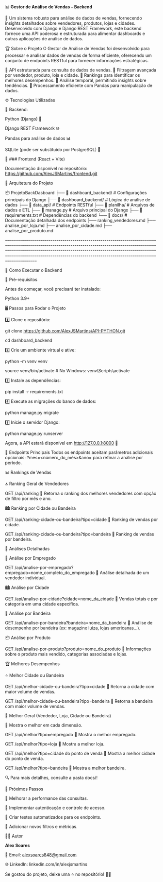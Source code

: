 📊 **Gestor de Análise de Vendas – Backend**


🚀 Um sistema robusto para análise de dados de vendas, fornecendo insights detalhados sobre vendedores, produtos, lojas e cidades. Desenvolvido com Django e Django REST Framework, este backend fornece uma API poderosa e estruturada para alimentar dashboards e outras aplicações de análise de dados.


🏆 Sobre o Projeto
O Gestor de Análise de Vendas foi desenvolvido para processar e analisar dados de vendas de forma eficiente, oferecendo um conjunto de endpoints RESTful para fornecer informações estratégicas.

🔹 API estruturada para consulta de dados de vendas.
🔹 Filtragem avançada por vendedor, produto, loja e cidade.
🔹 Rankings para identificar os melhores desempenhos.
🔹 Análise temporal, permitindo insights sobre tendências.
🔹 Processamento eficiente com Pandas para manipulação de dados.

⚙️ Tecnologias Utilizadas

📌 Backend:

Python (Django) 🐍

Django REST Framework 🌐

Pandas para análise de dados 📊

SQLite (pode ser substituído por PostgreSQL) 💾

📌 ### Frontend (React + Vite) 

Documentação disponível no repositório: https://github.com/AlexJSMartins/frontend.git


📂 Arquitetura do Projeto

📦 ProjetoBackDasboard
├── 📂 dashboard_backend/        # Configurações principais do Django
├── 📂 dashboard_backend/        # Lógica de análise de dados
├── 📂 data_api/                 # Endpoints RESTful
├── 📂 planilha/                 # Arquivos de dados e ETL
├── 📄 manage.py                 # Arquivo principal do Django
├── 📄 requirements.txt          # Dependências do backend
└── 📂 docs/                     # Documentação detalhada dos endpoints
    ├── ranking_vendedores.md
    ├── analise_por_loja.md
    ├── analise_por_cidade.md
    ├── analise_por_produto.md

**--------------------------------------------------------------------------------------------------------------------------------------------------------------------------------------------------------------------------------------------------------------------------------------------------------------------------------**


🚀 Como Executar o Backend

🔧 Pré-requisitos

Antes de começar, você precisará ter instalado:

Python 3.9+

🖥 Passos para Rodar o Projeto

1️⃣ Clone o repositório:

git clone https://github.com/AlexJSMartins/API-PYTHON.git

cd dashboard_backend

2️⃣ Crie um ambiente virtual e ative:

python -m venv venv

source venv/bin/activate  # No Windows: venv\Scripts\activate

3️⃣ Instale as dependências:

pip install -r requirements.txt

4️⃣ Execute as migrações do banco de dados:

python manage.py migrate

5️⃣ Inicie o servidor Django:

python manage.py runserver

Agora, a API estará disponível em http://127.0.0.1:8000 🚀

🔗 Endpoints Principais
Todos os endpoints aceitam parâmetros adicionais opcionais:
?mes=<número_do_mês>&ano=<ano> para refinar a análise por período.

📊 Rankings de Vendas

🔝 Ranking Geral de Vendedores

GET /api/ranking          📌 Retorna o ranking dos melhores vendedores com opção de filtro por mês e ano.



🏙 Ranking por Cidade ou Bandeira

GET /api/ranking-cidade-ou-bandeira?tipo=cidade        📌 Ranking de vendas por cidade.

GET /api/ranking-cidade-ou-bandeira?tipo=bandeira       📌 Ranking de vendas por bandeira.



🏪 Análises Detalhadas

🧍 Análise por Empregado

GET /api/analise-por-empregado?empregado=nome_completo_do_empregado     📌 Análise detalhada de um vendedor individual.




🏙 Análise por Cidade

GET /api/analise-por-cidade?cidade=nome_da_cidade         📌 Vendas totais e por categoria em uma cidade específica.



🏬 Análise por Bandeira

GET /api/analise-por-bandeira?bandeira=nome_da_bandeira        📌 Análise de desempenho por bandeira (ex: magazine luiza, lojas americanas...).



📦 Análise por Produto

GET /api/analise-por-produto?produto=nome_do_produto        📌 Informações sobre o produto mais vendido, categorias associadas e lojas.



🏆 Melhores Desempenhos


⭐ Melhor Cidade ou Bandeira

GET /api/melhor-cidade-ou-bandeira?tipo=cidade        📌 Retorna a cidade com maior volume de vendas.

GET /api/melhor-cidade-ou-bandeira?tipo=bandeira      📌 Retorna a bandeira com maior volume de vendas.



🥇 Melhor Geral (Vendedor, Loja, Cidade ou Bandeira)

📌 Mostra o melhor em cada dimensão.

GET /api/melhor?tipo=empregado    📌 Mostra o melhor empregado.

GET /api/melhor?tipo=loja        📌 Mostra a melhor loja.

GET /api/melhor?tipo=cidade do ponto de venda       📌 Mostra a melhor cidade do ponto de venda.

GET /api/melhor?tipo=bandeira            📌 Mostra a melhor bandeira.



🔍 Para mais detalhes, consulte a pasta docs/!


📌 Próximos Passos

🔹 Melhorar a performance das consultas.

🔹 Implementar autenticação e controle de acesso.

🔹 Criar testes automatizados para os endpoints.

🔹 Adicionar novos filtros e métricas.


👨‍💻 Autor

**Alex Soares**

📧 Email: alexsoares848@gmail.com

🌐 LinkedIn: linkedin.com/in/alexjsmartins

Se gostou do projeto, deixe uma ⭐ no repositório! 🚀🔥
